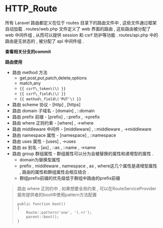 # HTTP\_Route

所有 Laravel 路由都定义在位于 routes 目录下的路由文件中 , 这些文件通过框架自动加载 . routes/web.php 文件定义了 web 界面的路由 , 这些路由被分配了 web 中间件组 , 从而可以提供 session 和 csrf 防护等功能 . routes/api.php 中的路由是无状态的 , 被分配了 api 中间件组 .

**查看相关分支的commit**

**路由使用**

* 路由 method 方法
  * get,post,put,patch,delete,options
  * match,any
  * `{{ csrf\_token\(\) }}`
  * `{{ csrf\_field\(\) }}`
  * `{{ method\_field\('PUT'\) }}`
* 路由 scheme 协议 - \[http\] , \[https\]
* 路由 domain 子域名 - \[domain\] , ::domain
* 路由 prefix 前缀 - \[prefix\] , ::prefix , -&gt;prefix
* 路由 where 正则约束 - \[where\] , -&gt;where
* 路由 middleware 中间件 - \[middleware\] , ::middleware , -&gt;middleware
* 路由 namespace 属性 - \[namespace\] , ::namespace
* 路由 uses 属性 - \[uses\] , -&gt;uses
* 路由 as 别名 - \[as\] , ::as , ::name , -&gt;name
* 路由 group 群组属性 - 群组属性可以分为会被替换的属性和递增型的属性 . 
  * domain为替换型属性
  * prefix , middleware , namespace , as , where这几个属性是递增型属性 , 路由的属性和群组属性会相互结合 . 
  * 群组prefix前缀的优先级低于群组中路由的prefix前缀

> 路由 where 正则约中 , 如果想要全局约束 , 可以在RouteServiceProvider服务提供者的boot中使用pattern方法配置
>
> ```
> public function boot()
> {
>     Route::pattern('one', '(.+)');
>     parent::boot();
> }
> ```



